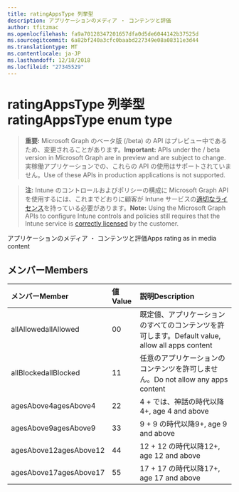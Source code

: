 ```yaml
---
title: ratingAppsType 列挙型
description: アプリケーションのメディア ・ コンテンツと評価
author: tfitzmac
ms.openlocfilehash: fa9a70128347201657dfa0d5de6044142b37525d
ms.sourcegitcommit: 6a82bf240a3cfc0baabd227349e08a08311e3d44
ms.translationtype: MT
ms.contentlocale: ja-JP
ms.lasthandoff: 12/18/2018
ms.locfileid: "27345529"
---
```

# <a name="ratingappstype-enum-type"></a><span data-ttu-id="d3f6a-103">ratingAppsType 列挙型</span><span class="sxs-lookup"><span data-stu-id="d3f6a-103">ratingAppsType enum type</span></span>

> <span data-ttu-id="d3f6a-104">**重要:** Microsoft Graph のベータ版 (/beta) の API はプレビュー中であるため、変更されることがあります。</span><span class="sxs-lookup"><span data-stu-id="d3f6a-104">**Important:** APIs under the / beta version in Microsoft Graph are in preview and are subject to change.</span></span> <span data-ttu-id="d3f6a-105">実稼働アプリケーションでの、これらの API の使用はサポートされていません。</span><span class="sxs-lookup"><span data-stu-id="d3f6a-105">Use of these APIs in production applications is not supported.</span></span>

> <span data-ttu-id="d3f6a-106">**注:** Intune のコントロールおよびポリシーの構成に Microsoft Graph API を使用するには、これまでどおりに顧客が Intune サービスの[適切なライセンス](https://go.microsoft.com/fwlink/?linkid=839381)を持っている必要があります。</span><span class="sxs-lookup"><span data-stu-id="d3f6a-106">**Note:** Using the Microsoft Graph APIs to configure Intune controls and policies still requires that the Intune service is [correctly licensed](https://go.microsoft.com/fwlink/?linkid=839381) by the customer.</span></span>

<span data-ttu-id="d3f6a-107">アプリケーションのメディア ・ コンテンツと評価</span><span class="sxs-lookup"><span data-stu-id="d3f6a-107">Apps rating as in media content</span></span>
## <a name="members"></a><span data-ttu-id="d3f6a-108">メンバー</span><span class="sxs-lookup"><span data-stu-id="d3f6a-108">Members</span></span>
|<span data-ttu-id="d3f6a-109">メンバー</span><span class="sxs-lookup"><span data-stu-id="d3f6a-109">Member</span></span>|<span data-ttu-id="d3f6a-110">値</span><span class="sxs-lookup"><span data-stu-id="d3f6a-110">Value</span></span>|<span data-ttu-id="d3f6a-111">説明</span><span class="sxs-lookup"><span data-stu-id="d3f6a-111">Description</span></span>|
|:---|:---|:---|
|<span data-ttu-id="d3f6a-112">allAllowed</span><span class="sxs-lookup"><span data-stu-id="d3f6a-112">allAllowed</span></span>|<span data-ttu-id="d3f6a-113">0</span><span class="sxs-lookup"><span data-stu-id="d3f6a-113">0</span></span>|<span data-ttu-id="d3f6a-114">既定値、アプリケーションのすべてのコンテンツを許可します。</span><span class="sxs-lookup"><span data-stu-id="d3f6a-114">Default value, allow all apps content</span></span>|
|<span data-ttu-id="d3f6a-115">allBlocked</span><span class="sxs-lookup"><span data-stu-id="d3f6a-115">allBlocked</span></span>|<span data-ttu-id="d3f6a-116">1</span><span class="sxs-lookup"><span data-stu-id="d3f6a-116">1</span></span>|<span data-ttu-id="d3f6a-117">任意のアプリケーションのコンテンツを許可しません。</span><span class="sxs-lookup"><span data-stu-id="d3f6a-117">Do not allow any apps content</span></span>|
|<span data-ttu-id="d3f6a-118">agesAbove4</span><span class="sxs-lookup"><span data-stu-id="d3f6a-118">agesAbove4</span></span>|<span data-ttu-id="d3f6a-119">2</span><span class="sxs-lookup"><span data-stu-id="d3f6a-119">2</span></span>|<span data-ttu-id="d3f6a-120">4 + では、神話の時代以降</span><span class="sxs-lookup"><span data-stu-id="d3f6a-120">4+, age 4 and above</span></span>|
|<span data-ttu-id="d3f6a-121">agesAbove9</span><span class="sxs-lookup"><span data-stu-id="d3f6a-121">agesAbove9</span></span>|<span data-ttu-id="d3f6a-122">3</span><span class="sxs-lookup"><span data-stu-id="d3f6a-122">3</span></span>|<span data-ttu-id="d3f6a-123">9 + 9 の時代以降</span><span class="sxs-lookup"><span data-stu-id="d3f6a-123">9+, age 9 and above</span></span>|
|<span data-ttu-id="d3f6a-124">agesAbove12</span><span class="sxs-lookup"><span data-stu-id="d3f6a-124">agesAbove12</span></span>|<span data-ttu-id="d3f6a-125">4</span><span class="sxs-lookup"><span data-stu-id="d3f6a-125">4</span></span>|<span data-ttu-id="d3f6a-126">12 + 12 の時代以降</span><span class="sxs-lookup"><span data-stu-id="d3f6a-126">12+, age 12 and above</span></span> |
|<span data-ttu-id="d3f6a-127">agesAbove17</span><span class="sxs-lookup"><span data-stu-id="d3f6a-127">agesAbove17</span></span>|<span data-ttu-id="d3f6a-128">5</span><span class="sxs-lookup"><span data-stu-id="d3f6a-128">5</span></span>|<span data-ttu-id="d3f6a-129">17 + 17 の時代以降</span><span class="sxs-lookup"><span data-stu-id="d3f6a-129">17+, age 17 and above</span></span>|





